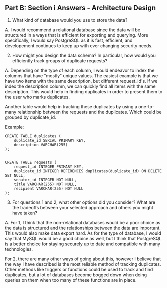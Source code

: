 ## Part B: Section i Answers - Architecture Design

1. What kind of database would you use to store the data?

A. I would recommend a relational database since the data will be structured in a ways that is efficient for exporting and querying. More specifically, I would say PostgreSQL as it is fast, efficient, and developement continues to keep up with ever changing security needs.

2. How might you design the data schema? In particular, how would you efficiently track groups of duplicate requests?

A. Depending on the type of each column, I would endeavor to index the columns that have "mostly" unique values. The easiest example is that we have two items with the same description, but different request_id's. If we index the description column, we can quickly find all items with the same description. This would help in finding duplicates in order to present them to the user who marks duplicates.

Another table would help in tracking these duplicates by using a one-to-many relationship between the requests and the duplicates. Which could be grouped by duplicate_id.

Example:
```
CREATE TABLE duplicates (
    duplicate_id SERIAL PRIMARY KEY,
    description VARCHAR(255)
);


CREATE TABLE requests (
    request_id INTEGER PRIMARY KEY,
    duplicate_id INTEGER REFERENCES duplicates(duplicate_id) ON DELETE SET NULL,
    senator_id INTEGER NOT NULL,
    title VARCHAR(255) NOT NULL,
    recipient VARCHAR(255) NOT NULL
);
```


3. For questions 1 and 2, what other options did you consider? What are the tradeoffs between your selected approach and others you might have taken?

A. For 1, I think that the non-relational databases would be a poor choice as the data is structured and the relationships between the data are important. This would also make data export hard. As for the type of database, I would say that MySQL would be a good choice as well, but I think that PostgreSQL is a better choice for staying securely up to date and compatible with many technologies.

For 2, there are many other ways of going about this, however I believe that the way I have described is the most reliable method of tracking duplicates. Other methods like triggers or functions could be used to track and find duplicates, but a lot of databases become bogged down when doing queries on them when too many of these functions are in place.